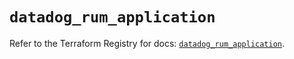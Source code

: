 # `datadog_rum_application`

Refer to the Terraform Registry for docs: [`datadog_rum_application`](https://registry.terraform.io/providers/datadog/datadog/3.36.1/docs/resources/rum_application).
